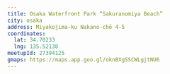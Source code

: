 ```yaml
---
title: Osaka Waterfront Park “Sakuranomiya Beach”
city: osaka
address: Miyakojima-ku Nakano-chō 4-5
coordinates:
  lat: 34.70233
  lng: 135.52138
meetupId: 27394125
gmaps: https://maps.app.goo.gl/oknBXgSSCWLgjtNU6
---
```


